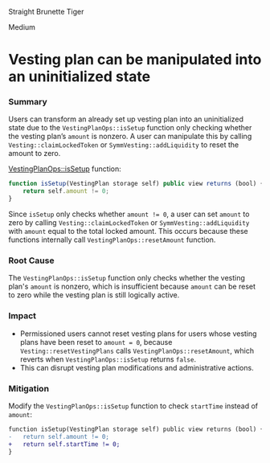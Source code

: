 Straight Brunette Tiger

Medium

# Vesting plan can be manipulated into an uninitialized state

### Summary

Users can transform an already set up vesting plan into an uninitialized state due to the `VestingPlanOps::isSetup` function only checking whether the vesting plan’s `amount` is nonzero. A user can manipulate this by calling `Vesting::claimLockedToken` or `SymmVesting::addLiquidity` to reset the amount to zero.  

[VestingPlanOps::isSetup](https://github.com/sherlock-audit/2025-03-symm-io-stacking/blob/main/token/contracts/vesting/libraries/LibVestingPlan.sol#L87) function:
```javascript
function isSetup(VestingPlan storage self) public view returns (bool) {
    return self.amount != 0;
}
```

Since `isSetup` only checks whether `amount != 0`, a user can set `amount` to zero by calling `Vesting::claimLockedToken` or `SymmVesting::addLiquidity` with `amount` equal to the total locked amount. This occurs because these functions internally call `VestingPlanOps::resetAmount` function.

### Root Cause

The `VestingPlanOps::isSetup` function only checks whether the vesting plan's `amount` is nonzero, which is insufficient because `amount` can be reset to zero while the vesting plan is still logically active.

### Impact

- Permissioned users cannot reset vesting plans for users whose vesting plans have been reset to `amount = 0`, because `Vesting::resetVestingPlans` calls `VestingPlanOps::resetAmount`, which reverts when `VestingPlanOps::isSetup` returns `false`.  
- This can disrupt vesting plan modifications and administrative actions.

### Mitigation

Modify the `VestingPlanOps::isSetup` function to check `startTime` instead of `amount`:

```diff
function isSetup(VestingPlan storage self) public view returns (bool) {
-   return self.amount != 0;
+   return self.startTime != 0;
}
```